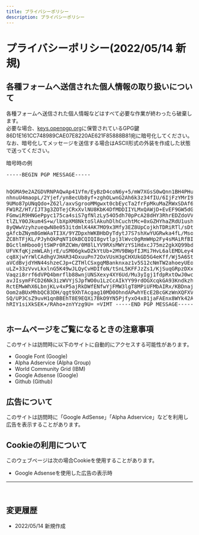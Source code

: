 ```yaml
---
title: プライバシーポリシー
description: プライバシーポリシー
---
```

<h1>プライバシーポリシー(2022/05/14 新規)</h1>
<h2>各種フォームへ送信された個人情報の取り扱いについて</h2>
<p>各種フォームへ送信された個人情報などはすべて必要な作業が終わったら破棄します。<br>必要な場合、<a href="keys.openpgp.org">keys.openpgp.org</a>に保管されているGPG鍵86D1E161CC748989CAE07E8220AE621F85888B81宛に暗号化してください。なお、暗号化してメッセージを送信する場合はASCII形式の外装を作成した状態で送ってください。<br></p>
<label>暗号時の例
<pre>-----BEGIN PGP MESSAGE-----

hQGMA9e2AZGDVRNPAQwAp41Vfm/EyBzD4coN6y+5/mW7XGsS0wQnn1BH4PHurbDz
nhnuU4maopL/2Yjef/yn8ecUb8yf+zghOLwnG2Ah6k3z34fIU/6IjFzYMrI9h0yc
9UMo87pUNqQdo+Z62l/axvSgrooMMgwxt0cbEycTa2frFpMkuMaZRWxSDAf6TqsA
FW1RZ/HT/IJT3g3ZOTejCRxXvlNU8KbK4DfMDDIIYLMxQAWjD+EvEF9GW5dG5lPt
FGmwiR9HNGePpyc175ca4siS7gfNlzLy54O5dh70pPcA28dHY3RhrEDZdoVV2AIB
tlZLY0OJkum4S+w/lbXpXM8NktoSlAkuhDlhCuchtMc+0xGZHYhaZRdU1ushR6Bc
8yQWwVzyhzueqwN8e053itdmlK4AK7MO9x3Mfy3EZ8UpCojkhTDRiRTl/sDtEoPT
gAfcbZNym8GmWAaTI3X/9YZDpxhWKBHbDyTdytJ7S7shXwYUGRwka4fL/MsoZ+rx
ZC8hTFjKL/PJyhQkPqNT1OkBCQIQI8gvtlpj3lWvc0gRmWHp2Fy4sMAiRfBITXsY
BGctlmHboo0jtSWPr0RZCWm/0M8lLYV9RXsMWYzYS1HdxcJ75mz2gkXQ99bduc8J
UFVKfqKjzmWLAhjrE/uSM06gkwDZkYtUb+2MV9BWpfIJMi7HvL6alEMDLey4k1l9
cq8XjwYrWlCAdhgVJHAR34DxuuPn72OxVUsH3gCHXUkGD5G4eKff/Wj5A6St6LP/
aVCdBvjdYHN44shzeCJp+CZTHlCSxgqMBanknxaz1v5S12cNmTW2ahoeyUEoTDxv
uLZ+33zVvvLkxlnG5K49wJLQyCvHDIfoN/tSnL5KFFJzZs1/KjSuqGRpzDXxVol7
Vaqzi8rrf6dVPQ4bmrflb88wnjUNSXexy4XY6Ud/Mu3yIgj1fdpRxtOwJ0wcbsMy
avJIsymFFCD26Nk3izWVYjSJpfWO0u1LzCcAIkYY99rdOGXcqkGA93KndkzhsCYQ
RctEMwWhX6LbnjKLv4xP5ajRkDWfENfwYjFMW3lgT8MPiUFMbAIRx/KBDnaj1+7v
Oom2aBUxMhbQC83DH/qgt9XhTAcgag10MD0OhndAPwhYEcE2BcGKzWnXQFXVKPjP
SQ/UP3CsZ9uvH1qnBBEhT8E9EQXi7BkO9YN5PjfyxO4x81jaFAEnx8WYk42AtuN5
hRIY1siXkSEK+/RAho+znYYzg9U=
=VIMT
-----END PGP MESSAGE-----</pre>
</label>
<h2>ホームページをご覧になるときの注意事項</h2>
<p>このサイトは訪問時に以下のサイトに自動的にアクセスする可能性があります。<br></p>
<ul>
<li>Google Font (Google)<br></li>
<li>Alpha Adservice (Alpha Group)<br></li>
<li>World Community Grid (IBM)<br></li>
<li>Google Adsense (Google)<br></li>
<li>Github (Github)<br></li>
</ul>
<h2>広告について</h2>
<p>このサイトは訪問時に「Google AdSense」「Alpha Adservice」などを利用し広告を表示することがあります。</p>
<h2>Cookieの利用について</h2>
<p>このウェブページは次の場合Cookieを使用することがあります。<br></p>
<ul>
<li>Google Adsenseを使用した広告の表示時</li>
</ul>
<hr><br>
<h2>変更履歴</h2>
<ul>
<li>2022/05/14 新規作成</li><br>